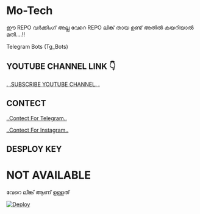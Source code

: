 # Mo-Tech

ഈ REPO വർക്കിംഗ്‌ അല്ല വേറെ REPO ലിങ്ക് തായ ഉണ്ട് അതിൽ കയറിയാൽ മതി....!!

Telegram Bots (Tg_Bots)

## YOUTUBE CHANNEL LINK 👇

[.          .SUBSCRIBE YOUTUBE CHANNEL.             .](https://www.youtube.com/channel/UCmGBpXoM-OEm-FacOccVKgQ)


## CONTECT

[..Contect For Telegram..](https://t.me/Mo_Tech_YouTube)

[..Contect For Instagram..](www.instagram.com/motech._)

## DESPLOY KEY

# NOT AVAILABLE 

വേറെ ലിങ്ക് ആണ് ഉള്ളത്

[![Deploy](https://www.herokucdn.com/deploy/button.svg)](https://github.com/Mo-Tech-Muhammed/Management)
